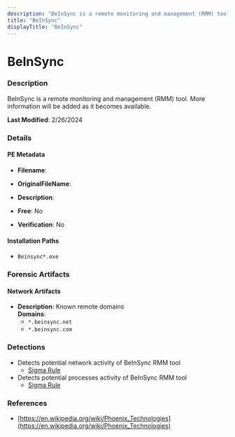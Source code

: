 ```yaml
---
description: "BeInSync is a remote monitoring and management (RMM) tool. More information will be added as it becomes available."
title: "BeInSync"
displayTitle: "BeInSync"
---
```




# BeInSync


### Description

BeInSync is a remote monitoring and management (RMM) tool. More information will be added as it becomes available.



**Last Modified**: 2/26/2024

### Details


#### PE Metadata
- **Filename**: 
- **OriginalFileName**: 
- **Description**: 


- **Free**: No

- **Verification**: No




#### Installation Paths
- `Beinsync*.exe`

### Forensic Artifacts




#### Network Artifacts
- **Description**: Known remote domains
<br/>**Domains**:
    - `*.beinsync.net`
    - `*.beinsync.com`


### Detections
- Detects potential network activity of BeInSync RMM tool
  - [Sigma Rule](https://github.com/magicsword-io/LOLRMM/blob/main/detections/sigma/beinsync_network_sigma.yml)
- Detects potential processes activity of BeInSync RMM tool
  - [Sigma Rule](https://github.com/magicsword-io/LOLRMM/blob/main/detections/sigma/beinsync_processes_sigma.yml)

### References
- [https://en.wikipedia.org/wiki/Phoenix_Technologies](https://en.wikipedia.org/wiki/Phoenix_Technologies)


